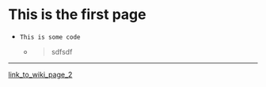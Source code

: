 # This is the first page

* `This is some code`
  * >sdfsdf
***
[link_to_wiki_page_2](https://github.com/jonaspuk/wiki_actions_docs/wiki/Page-2)